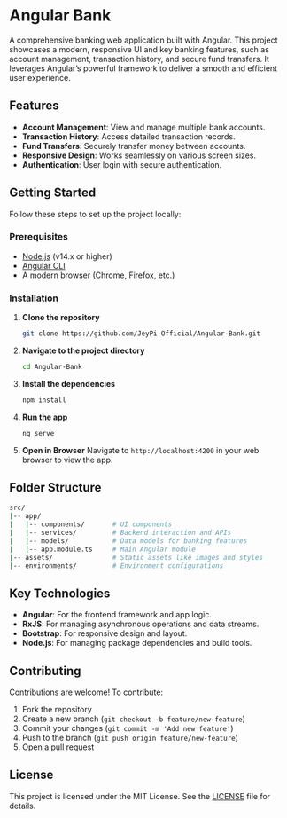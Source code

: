 
# Angular Bank

A comprehensive banking web application built with Angular. This project showcases a modern, responsive UI and key banking features, such as account management, transaction history, and secure fund transfers. It leverages Angular’s powerful framework to deliver a smooth and efficient user experience.

## Features

- **Account Management**: View and manage multiple bank accounts.
- **Transaction History**: Access detailed transaction records.
- **Fund Transfers**: Securely transfer money between accounts.
- **Responsive Design**: Works seamlessly on various screen sizes.
- **Authentication**: User login with secure authentication.

## Getting Started

Follow these steps to set up the project locally:

### Prerequisites

- [Node.js](https://nodejs.org/en/download/) (v14.x or higher)
- [Angular CLI](https://angular.io/guide/setup-local)
- A modern browser (Chrome, Firefox, etc.)

### Installation

1. **Clone the repository**
   ```bash
   git clone https://github.com/JeyPi-Official/Angular-Bank.git
   ```
2. **Navigate to the project directory**
   ```bash
   cd Angular-Bank
   ```
3. **Install the dependencies**
   ```bash
   npm install
   ```

4. **Run the app**
   ```bash
   ng serve
   ```

5. **Open in Browser**
   Navigate to `http://localhost:4200` in your web browser to view the app.

## Folder Structure

```bash
src/
|-- app/
|   |-- components/       # UI components
|   |-- services/         # Backend interaction and APIs
|   |-- models/           # Data models for banking features
|   |-- app.module.ts     # Main Angular module
|-- assets/               # Static assets like images and styles
|-- environments/         # Environment configurations
```

## Key Technologies

- **Angular**: For the frontend framework and app logic.
- **RxJS**: For managing asynchronous operations and data streams.
- **Bootstrap**: For responsive design and layout.
- **Node.js**: For managing package dependencies and build tools.

## Contributing

Contributions are welcome! To contribute:

1. Fork the repository
2. Create a new branch (`git checkout -b feature/new-feature`)
3. Commit your changes (`git commit -m 'Add new feature'`)
4. Push to the branch (`git push origin feature/new-feature`)
5. Open a pull request

## License

This project is licensed under the MIT License. See the [LICENSE](LICENSE.txt) file for details.

